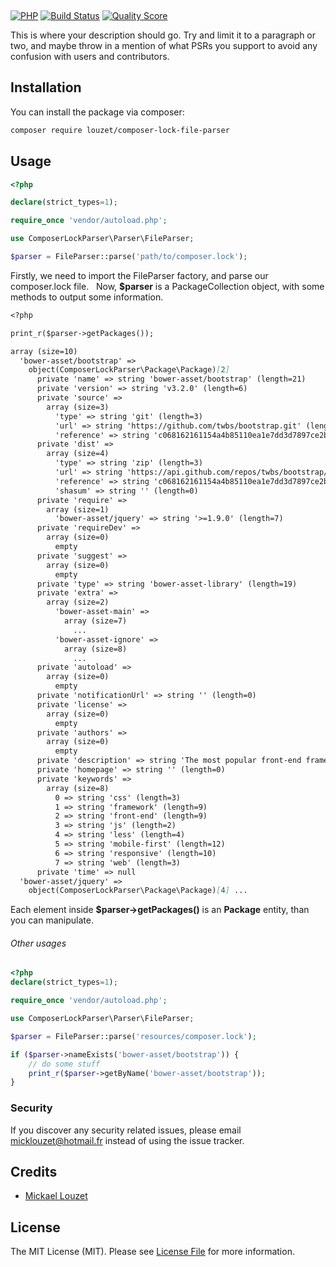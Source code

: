 &nbsp;
<!-- [![Latest Version on Packagist](https://img.shields.io/packagist/v/louzet/composer-lock-file-parser.svg?style=flat-square)](https://packagist.org/packages/louzet/composer-lock-file-parser) -->

[![PHP](https://img.shields.io/badge/PHP-7.3%2B-blue.svg)](https://php.net/migration72)
[![Build Status](https://travis-ci.com/Louzet/ComposerLockFileParser.svg?branch=master)](https://travis-ci.com/Louzet/ComposerLockFileParser)
[![Quality Score](https://scrutinizer-ci.com/g/louzet/composerLockFileParser/badges/quality-score.png?b=master)](https://scrutinizer-ci.com/g/louzet/ComposerLockFileParser/)

<!-- [![Total Downloads](https://img.shields.io/packagist/dt/louzet/composer-lock-file-parser.svg?style=flat-square)](https://packagist.org/packages/louzet/composer-lock-file-parser) -->

This is where your description should go. Try and limit it to a paragraph or two, and maybe throw in a mention of what PSRs you support to avoid any confusion with users and contributors.

## Installation

You can install the package via composer:

```bash
composer require louzet/composer-lock-file-parser
```

## Usage

``` php
<?php

declare(strict_types=1);

require_once 'vendor/autoload.php';

use ComposerLockParser\Parser\FileParser;

$parser = FileParser::parse('path/to/composer.lock');

```

Firstly, we need to import the FileParser factory, and parse our composer.lock file. &nbsp;
Now, **$parser** is a PackageCollection object, with some methods to output some information. &nbsp;

```markdown
<?php

print_r($parser->getPackages());

array (size=10)
  'bower-asset/bootstrap' => 
    object(ComposerLockParser\Package\Package)[2]
      private 'name' => string 'bower-asset/bootstrap' (length=21)
      private 'version' => string 'v3.2.0' (length=6)
      private 'source' => 
        array (size=3)
          'type' => string 'git' (length=3)
          'url' => string 'https://github.com/twbs/bootstrap.git' (length=37)
          'reference' => string 'c068162161154a4b85110ea1e7dd3d7897ce2b72' (length=40)
      private 'dist' => 
        array (size=4)
          'type' => string 'zip' (length=3)
          'url' => string 'https://api.github.com/repos/twbs/bootstrap/zipball/c068162161154a4b85110ea1e7dd3d7897ce2b72' (length=92)
          'reference' => string 'c068162161154a4b85110ea1e7dd3d7897ce2b72' (length=40)
          'shasum' => string '' (length=0)
      private 'require' => 
        array (size=1)
          'bower-asset/jquery' => string '>=1.9.0' (length=7)
      private 'requireDev' => 
        array (size=0)
          empty
      private 'suggest' => 
        array (size=0)
          empty
      private 'type' => string 'bower-asset-library' (length=19)
      private 'extra' => 
        array (size=2)
          'bower-asset-main' => 
            array (size=7)
              ...
          'bower-asset-ignore' => 
            array (size=8)
              ...
      private 'autoload' => 
        array (size=0)
          empty
      private 'notificationUrl' => string '' (length=0)
      private 'license' => 
        array (size=0)
          empty
      private 'authors' => 
        array (size=0)
          empty
      private 'description' => string 'The most popular front-end framework for developing responsive, mobile first projects on the web.' (length=97)
      private 'homepage' => string '' (length=0)
      private 'keywords' => 
        array (size=8)
          0 => string 'css' (length=3)
          1 => string 'framework' (length=9)
          2 => string 'front-end' (length=9)
          3 => string 'js' (length=2)
          4 => string 'less' (length=4)
          5 => string 'mobile-first' (length=12)
          6 => string 'responsive' (length=10)
          7 => string 'web' (length=3)
      private 'time' => null
  'bower-asset/jquery' => 
    object(ComposerLockParser\Package\Package)[4] ...
```

Each element inside **$parser->getPackages()** is an **Package** entity, than you can manipulate.
###### Other usages
```php
<?php
declare(strict_types=1);

require_once 'vendor/autoload.php';

use ComposerLockParser\Parser\FileParser;

$parser = FileParser::parse('resources/composer.lock');

if ($parser->nameExists('bower-asset/bootstrap')) {
    // do some stuff
    print_r($parser->getByName('bower-asset/bootstrap'));
}

```


### Security

If you discover any security related issues, please email micklouzet@hotmail.fr instead of using the issue tracker.

## Credits

- [Mickael Louzet](https://github.com/louzet)

## License

The MIT License (MIT). Please see [License File](LICENSE.md) for more information.
